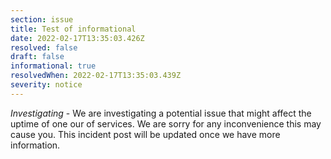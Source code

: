 ```yaml
---
section: issue
title: Test of informational
date: 2022-02-17T13:35:03.426Z
resolved: false
draft: false
informational: true
resolvedWhen: 2022-02-17T13:35:03.439Z
severity: notice
---
```

*Investigating* - We are investigating a potential issue that might affect the uptime of one our of services. We are sorry for any inconvenience this may cause you. This incident post will be updated once we have more information.